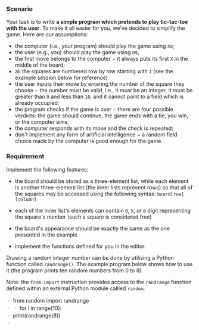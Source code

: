 ### **Scenario**

Your task is to write **a simple program which pretends to play tic-tac-toe with the user**. To make it all easier for you, we've decided to simplify the game. Here are our assumptions:

- the computer (i.e., your program) should play the game using `X`s;
- the user (e.g., you) should play the game using `O`s;
- the first move belongs to the computer − it always puts its first `X` in the middle of the board;
- all the squares are numbered row by row starting with `1` (see the example session below for reference)
- the user inputs their move by entering the number of the square they choose − the number must be valid, i.e., it must be an integer, it must be greater than `0` and less than `10`, and it cannot point to a field which is already occupied;
- the program checks if the game is over − there are four possible verdicts: the game should continue, the game ends with a tie, you win, or the computer wins;
- the computer responds with its move and the check is repeated;
- don't implement any form of artificial intelligence − a random field choice made by the computer is good enough for the game.



### Requirement
Implement the following features:
- the board should be stored as a three-element list, while each element is another three-element list (the inner lists represent rows) so that all of the squares may be accessed using the following syntax:
  `board[row][column]`

- each of the inner list's elements can contain `O`, `X`, or a digit representing the square's number (such a square is considered free)
- the board's appearance should be exactly the same as the one presented in the example.
- implement the functions defined for you in the editor.


Drawing a random integer number can be done by utilizing a Python function called `randrange()`. The example program below shows how to use it (the program prints ten random numbers from 0 to 8).

Note: the `from-import` instruction provides access to the `randrange` function defined within an external Python module callled `random`.

︲ from random import randrange     
︲
︲ for i in range(10):             
︲    print(randrange(8))              
︲
